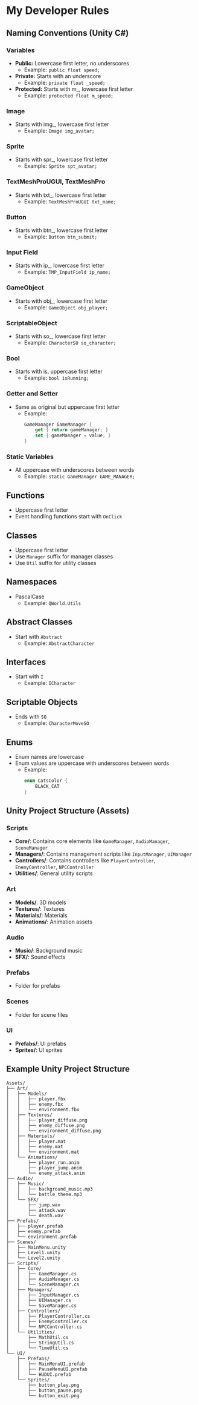 # My Developer Rules

## Naming Conventions (Unity C#)

### Variables
- **Public:** Lowercase first letter, no underscores
  - Example: `public float speed;`
- **Private:** Starts with an underscore
  - Example: `private float _speed;`
- **Protected:** Starts with m_, lowercase first letter
  - Example: `protected float m_speed;`

### Image
- Starts with img_, lowercase first letter
  - Example: `Image img_avatar;`

### Sprite
- Starts with spr_, lowercase first letter
  - Example: `Sprite spt_avatar;`

### TextMeshProUGUI, TextMeshPro
- Starts with txt_, lowercase first letter
  - Example: `TextMeshProUGUI txt_name;`

### Button
- Starts with btn_, lowercase first letter
  - Example: `Button btn_submit;`

### Input Field
- Starts with ip_, lowercase first letter
  - Example: `TMP_InputField ip_name;`

### GameObject
- Starts with obj_, lowercase first letter
  - Example: `GameObject obj_player;`

### ScriptableObject
- Starts with so_, lowercase first letter
  - Example: `CharacterSO so_character;`

### Bool
- Starts with is, uppercase first letter
  - Example: `bool isRunning;`

### Getter and Setter
- Same as original but uppercase first letter
  - Example:
    ```csharp
    GameManager GameManager {
        get { return gameManager; }
        set { gameManager = value; }
    }
    ```

### Static Variables
- All uppercase with underscores between words
  - Example: `static GameManager GAME_MANAGER;`

## Functions
- Uppercase first letter
- Event handling functions start with `OnClick`

## Classes
- Uppercase first letter
- Use `Manager` suffix for manager classes
- Use `Util` suffix for utility classes

## Namespaces
- PascalCase
  - Example: `QWorld.Utils`

## Abstract Classes
- Start with `Abstract`
  - Example: `AbstractCharacter`

## Interfaces
- Start with `I`
  - Example: `ICharacter`

## Scriptable Objects
- Ends with `SO`
  - Example: `CharacterMoveSO`

## Enums
- Enum names are lowercase
- Enum values are uppercase with underscores between words
  - Example:
    ```csharp
    enum CatsColor {
        BLACK_CAT
    }
    ```

## Unity Project Structure (Assets)

### Scripts
- **Core/**: Contains core elements like `GameManager`, `AudioManager`, `SceneManager`
- **Managers/**: Contains management scripts like `InputManager`, `UIManager`
- **Controllers/**: Contains controllers like `PlayerController`, `EnemyController`, `NPCController`
- **Utilities/**: General utility scripts

### Art
- **Models/**: 3D models
- **Textures/**: Textures
- **Materials/**: Materials
- **Animations/**: Animation assets

### Audio
- **Music/**: Background music
- **SFX/**: Sound effects

### Prefabs
- Folder for prefabs

### Scenes
- Folder for scene files

### UI
- **Prefabs/**: UI prefabs
- **Sprites/**: UI sprites

## Example Unity Project Structure

```plaintext
Assets/
├── Art/
│   ├── Models/
│   │   ├── player.fbx
│   │   ├── enemy.fbx
│   │   └── environment.fbx
│   ├── Textures/
│   │   ├── player_diffuse.png
│   │   ├── enemy_diffuse.png
│   │   └── environment_diffuse.png
│   ├── Materials/
│   │   ├── player.mat
│   │   ├── enemy.mat
│   │   └── environment.mat
│   └── Animations/
│       ├── player_run.anim
│       ├── player_jump.anim
│       └── enemy_attack.anim
├── Audio/
│   ├── Music/
│   │   ├── background_music.mp3
│   │   └── battle_theme.mp3
│   └── SFX/
│       ├── jump.wav
│       ├── attack.wav
│       └── death.wav
├── Prefabs/
│   ├── player.prefab
│   ├── enemy.prefab
│   └── environment.prefab
├── Scenes/
│   ├── MainMenu.unity
│   ├── Level1.unity
│   └── Level2.unity
├── Scripts/
│   ├── Core/
│   │   ├── GameManager.cs
│   │   ├── AudioManager.cs
│   │   └── SceneManager.cs
│   ├── Managers/
│   │   ├── InputManager.cs
│   │   ├── UIManager.cs
│   │   └── SaveManager.cs
│   ├── Controllers/
│   │   ├── PlayerController.cs
│   │   ├── EnemyController.cs
│   │   └── NPCController.cs
│   └── Utilities/
│       ├── MathUtil.cs
│       ├── StringUtil.cs
│       └── TimeUtil.cs
└── UI/
    ├── Prefabs/
    │   ├── MainMenuUI.prefab
    │   ├── PauseMenuUI.prefab
    │   └── HUDUI.prefab
    └── Sprites/
        ├── button_play.png
        ├── button_pause.png
        └── button_exit.png
